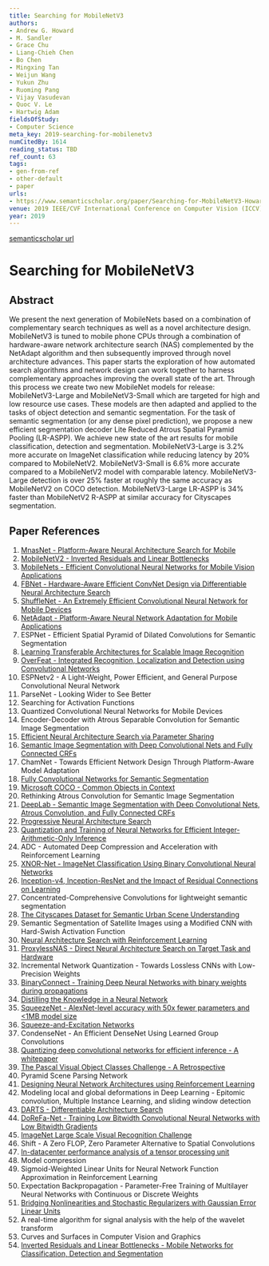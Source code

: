 ```yaml
---
title: Searching for MobileNetV3
authors:
- Andrew G. Howard
- M. Sandler
- Grace Chu
- Liang-Chieh Chen
- Bo Chen
- Mingxing Tan
- Weijun Wang
- Yukun Zhu
- Ruoming Pang
- Vijay Vasudevan
- Quoc V. Le
- Hartwig Adam
fieldsOfStudy:
- Computer Science
meta_key: 2019-searching-for-mobilenetv3
numCitedBy: 1614
reading_status: TBD
ref_count: 63
tags:
- gen-from-ref
- other-default
- paper
urls:
- https://www.semanticscholar.org/paper/Searching-for-MobileNetV3-Howard-Sandler/83d074cc5051ade0c08d66180e4a04d2c112fa97?sort=total-citations
venue: 2019 IEEE/CVF International Conference on Computer Vision (ICCV)
year: 2019
---
```


[semanticscholar url](https://www.semanticscholar.org/paper/Searching-for-MobileNetV3-Howard-Sandler/83d074cc5051ade0c08d66180e4a04d2c112fa97?sort=total-citations)

# Searching for MobileNetV3

## Abstract

We present the next generation of MobileNets based on a combination of complementary search techniques as well as a novel architecture design. MobileNetV3 is tuned to mobile phone CPUs through a combination of hardware-aware network architecture search (NAS) complemented by the NetAdapt algorithm and then subsequently improved through novel architecture advances. This paper starts the exploration of how automated search algorithms and network design can work together to harness complementary approaches improving the overall state of the art. Through this process we create two new MobileNet models for release: MobileNetV3-Large and MobileNetV3-Small which are targeted for high and low resource use cases. These models are then adapted and applied to the tasks of object detection and semantic segmentation. For the task of semantic segmentation (or any dense pixel prediction), we propose a new efficient segmentation decoder Lite Reduced Atrous Spatial Pyramid Pooling (LR-ASPP). We achieve new state of the art results for mobile classification, detection and segmentation. MobileNetV3-Large is 3.2% more accurate on ImageNet classification while reducing latency by 20% compared to MobileNetV2. MobileNetV3-Small is 6.6% more accurate compared to a MobileNetV2 model with comparable latency. MobileNetV3-Large detection is over 25% faster at roughly the same accuracy as MobileNetV2 on COCO detection. MobileNetV3-Large LR-ASPP is 34% faster than MobileNetV2 R-ASPP at similar accuracy for Cityscapes segmentation.

## Paper References

1. [MnasNet - Platform-Aware Neural Architecture Search for Mobile](2019-mnasnet-platform-aware-neural-architecture-search-for-mobile.md)
2. [MobileNetV2 - Inverted Residuals and Linear Bottlenecks](2018-mobilenetv2-inverted-residuals-and-linear-bottlenecks.md)
3. [MobileNets - Efficient Convolutional Neural Networks for Mobile Vision Applications](2017-mobilenets-efficient-convolutional-neural-networks-for-mobile-vision-applications.md)
4. [FBNet - Hardware-Aware Efficient ConvNet Design via Differentiable Neural Architecture Search](2019-fbnet-hardware-aware-efficient-convnet-design-via-differentiable-neural-architecture-search.md)
5. [ShuffleNet - An Extremely Efficient Convolutional Neural Network for Mobile Devices](2018-shufflenet-an-extremely-efficient-convolutional-neural-network-for-mobile-devices.md)
6. [NetAdapt - Platform-Aware Neural Network Adaptation for Mobile Applications](2018-netadapt-platform-aware-neural-network-adaptation-for-mobile-applications.md)
7. ESPNet - Efficient Spatial Pyramid of Dilated Convolutions for Semantic Segmentation
8. [Learning Transferable Architectures for Scalable Image Recognition](2018-learning-transferable-architectures-for-scalable-image-recognition.md)
9. [OverFeat - Integrated Recognition, Localization and Detection using Convolutional Networks](2014-overfeat-integrated-recognition-localization-and-detection-using-convolutional-networks.md)
10. ESPNetv2 - A Light-Weight, Power Efficient, and General Purpose Convolutional Neural Network
11. ParseNet - Looking Wider to See Better
12. Searching for Activation Functions
13. Quantized Convolutional Neural Networks for Mobile Devices
14. Encoder-Decoder with Atrous Separable Convolution for Semantic Image Segmentation
15. [Efficient Neural Architecture Search via Parameter Sharing](2018-efficient-neural-architecture-search-via-parameter-sharing.md)
16. [Semantic Image Segmentation with Deep Convolutional Nets and Fully Connected CRFs](2015-semantic-image-segmentation-with-deep-convolutional-nets-and-fully-connected-crfs.md)
17. ChamNet - Towards Efficient Network Design Through Platform-Aware Model Adaptation
18. [Fully Convolutional Networks for Semantic Segmentation](2017-fully-convolutional-networks-for-semantic-segmentation.md)
19. [Microsoft COCO - Common Objects in Context](2014-microsoft-coco-common-objects-in-context.md)
20. Rethinking Atrous Convolution for Semantic Image Segmentation
21. [DeepLab - Semantic Image Segmentation with Deep Convolutional Nets, Atrous Convolution, and Fully Connected CRFs](2018-deeplab-semantic-image-segmentation-with-deep-convolutional-nets-atrous-convolution-and-fully-connected-crfs.md)
22. [Progressive Neural Architecture Search](2018-progressive-neural-architecture-search.md)
23. [Quantization and Training of Neural Networks for Efficient Integer-Arithmetic-Only Inference](2018-quantization-and-training-of-neural-networks-for-efficient-integer-arithmetic-only-inference.md)
24. ADC - Automated Deep Compression and Acceleration with Reinforcement Learning
25. [XNOR-Net - ImageNet Classification Using Binary Convolutional Neural Networks](2016-xnor-net-imagenet-classification-using-binary-convolutional-neural-networks.md)
26. [Inception-v4, Inception-ResNet and the Impact of Residual Connections on Learning](2017-inception-v4-inception-resnet-and-the-impact-of-residual-connections-on-learning.md)
27. Concentrated-Comprehensive Convolutions for lightweight semantic segmentation
28. [The Cityscapes Dataset for Semantic Urban Scene Understanding](2016-the-cityscapes-dataset-for-semantic-urban-scene-understanding.md)
29. Semantic Segmentation of Satellite Images using a Modified CNN with Hard-Swish Activation Function
30. [Neural Architecture Search with Reinforcement Learning](2017-neural-architecture-search-with-reinforcement-learning.md)
31. [ProxylessNAS - Direct Neural Architecture Search on Target Task and Hardware](2019-proxylessnas-direct-neural-architecture-search-on-target-task-and-hardware.md)
32. Incremental Network Quantization - Towards Lossless CNNs with Low-Precision Weights
33. [BinaryConnect - Training Deep Neural Networks with binary weights during propagations](2015-binaryconnect-training-deep-neural-networks-with-binary-weights-during-propagations.md)
34. [Distilling the Knowledge in a Neural Network](2015-distilling-the-knowledge-in-a-neural-network.md)
35. [SqueezeNet - AlexNet-level accuracy with 50x fewer parameters and <1MB model size](2016-squeezenet-alexnet-level-accuracy-with-50x-fewer-parameters-and-1mb-model-size.md)
36. [Squeeze-and-Excitation Networks](2020-squeeze-and-excitation-networks.md)
37. CondenseNet - An Efficient DenseNet Using Learned Group Convolutions
38. [Quantizing deep convolutional networks for efficient inference - A whitepaper](2018-quantizing-deep-convolutional-networks-for-efficient-inference-a-whitepaper.md)
39. [The Pascal Visual Object Classes Challenge - A Retrospective](2014-the-pascal-visual-object-classes-challenge-a-retrospective.md)
40. Pyramid Scene Parsing Network
41. [Designing Neural Network Architectures using Reinforcement Learning](2017-designing-neural-network-architectures-using-reinforcement-learning.md)
42. Modeling local and global deformations in Deep Learning - Epitomic convolution, Multiple Instance Learning, and sliding window detection
43. [DARTS - Differentiable Architecture Search](2019-darts-differentiable-architecture-search.md)
44. [DoReFa-Net - Training Low Bitwidth Convolutional Neural Networks with Low Bitwidth Gradients](2016-dorefa-net-training-low-bitwidth-convolutional-neural-networks-with-low-bitwidth-gradients.md)
45. [ImageNet Large Scale Visual Recognition Challenge](2015-imagenet-large-scale-visual-recognition-challenge.md)
46. Shift - A Zero FLOP, Zero Parameter Alternative to Spatial Convolutions
47. [In-datacenter performance analysis of a tensor processing unit](2017-in-datacenter-performance-analysis-of-a-tensor-processing-unit.md)
48. Model compression
49. Sigmoid-Weighted Linear Units for Neural Network Function Approximation in Reinforcement Learning
50. Expectation Backpropagation - Parameter-Free Training of Multilayer Neural Networks with Continuous or Discrete Weights
51. [Bridging Nonlinearities and Stochastic Regularizers with Gaussian Error Linear Units](2016-bridging-nonlinearities-and-stochastic-regularizers-with-gaussian-error-linear-units.md)
52. A real-time algorithm for signal analysis with the help of the wavelet transform
53. Curves and Surfaces in Computer Vision and Graphics
54. [Inverted Residuals and Linear Bottlenecks - Mobile Networks for Classification, Detection and Segmentation](2018-inverted-residuals-and-linear-bottlenecks-mobile-networks-for-classification-detection-and-segmentation.md)
